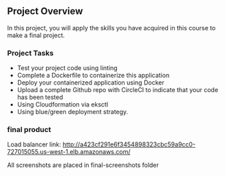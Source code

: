 ## Project Overview

In this project, you will apply the skills you have acquired in this course to make a final project.

### Project Tasks

* Test your project code using linting
* Complete a Dockerfile to containerize this application
* Deploy your containerized application using Docker
* Upload a complete Github repo with CircleCI to indicate that your code has been tested
* Using Cloudformation via eksctl
* Using blue/green deployment strategy.

### final product
Load balancer link: http://a423cf291e6f3454898323cbc59a9cc0-727015055.us-west-1.elb.amazonaws.com/

All screenshots are placed in final-screenshots folder
